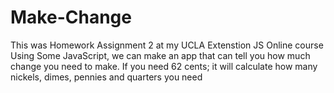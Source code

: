 # Make-Change
This was Homework Assignment 2 at my UCLA Extenstion JS Online course
Using Some JavaScript, we can make an app that can tell you how much change you need to make.
If you need 62 cents; it will calculate how many nickels, dimes, pennies and quarters you need
